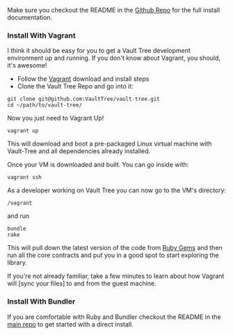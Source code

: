 Make sure you checkout the README in the [Github Repo] for the full install documentation.

[Github Repo]: https://github.com/VaultTree/vault-tree

### Install With Vagrant

I think it should be easy for you to get a Vault Tree development environment up and running. If you don't know about Vagrant, you should, it's awesome!

* Follow the [Vagrant] download and install steps
* Clone the Vault Tree Repo and go into it:

[Vagrant]: http://www.vagrantup.com/

```shell
git clone git@github.com:VaultTree/vault-tree.git
cd ~/path/to/vault-tree/
```

Now you just need to Vagrant Up!

```shell
vagrant up
```

This will download and boot a pre-packaged Linux virtual machine with Vault-Tree and all dependencies already installed.

Once your VM is downloaded and built. You can go inside with:

```shell
vagrant ssh
```

As a developer working on Vault Tree you can now go to the VM's directory:

```
/vagrant
```
and run

```
bundle
rake
```

This will pull down the latest version of the code from [Ruby Gems] and then run all the core contracts and put you in a good spot to start exploring the library.

If you're not already familiar, take a few minutes to learn about how Vagrant will [sync your files] to and from the guest machine.

[vault-tree]: https://github.com/VaultTree/vault-tree
[main repo]: https://github.com/VaultTree/vault-tree
[Ruby Gems]: http://rubygems.org

### Install With Bundler

If you are comfortable with Ruby and Bundler checkout the README in the [main repo] to get started with a direct install.

[main repo]: https://github.com/VaultTree/vault-tree
